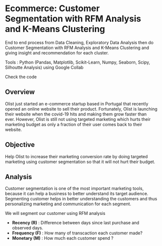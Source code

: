 # Ecommerce: Customer Segmentation with RFM Analysis and K-Means Clustering 
End to end process from Data Cleaning, Exploratory Data Analysis then do Customer Segmentation with RFM Analysis and K-Means Clustering and giving insight and recommendation for each cluster.

Tools : Python (Pandas, Matplotlib, Scikit-Learn, Numpy, Seaborn, Scipy, Silhoutte Analysis) using Google Collab

Check the code 

## Overview
Olist just started an e-commerce startup based in Portugal that recently opened an online website to sell their product. Fortunately, Olist is launching their website when the covid-19 hits and making them grow faster than ever. However, Olist is still not using targeted marketing which hurts their marketing budget as only a fraction of their user comes back to their website.

## Objective
Help Olist to increase their marketing conversion rate by doing targeted marketing using customer segmentation so that it will not hurt their budget.

## Analysis
Customer segmentation is one of the most important marketing tools, because it can help a business to better understand its target audience. Segmenting customer helps in better understanding the customers and thus personalizing marketing and communication for each segment.

We will segment our customer using RFM analysis
- **Recency (R)** : Difference between days since last purchase and observed days.
- **Frequency (F)** : How many of transcaction each customer made?
- **Monetary (M)** : How much each customer spend ?
